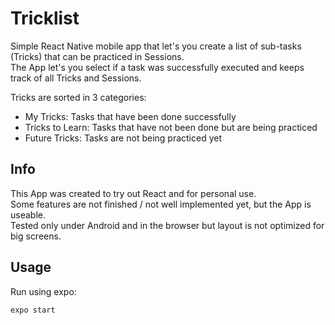 # Tricklist

Simple React Native mobile app that let's you create a list of sub-tasks (Tricks) that can be practiced in Sessions.  
The App let's you select if a task was successfully executed and keeps track of all Tricks and Sessions.

Tricks are sorted in 3 categories:
- My Tricks: Tasks that have been done successfully
- Tricks to Learn: Tasks that have not been done but are being practiced
- Future Tricks: Tasks are not being practiced yet

## Info
This App was created to try out React and for personal use.  
Some features are not finished / not well implemented yet, but the App is useable.  
Tested only under Android and in the browser but layout is not optimized for big screens.

## Usage
Run using expo:
```
expo start
```
